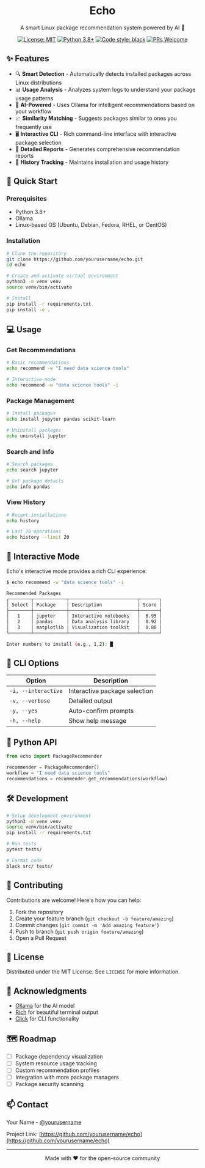 <div align="center">
  <h1>Echo</h1>
  <p>A smart Linux package recommendation system powered by AI 🚀</p>

  [![License: MIT](https://img.shields.io/badge/License-MIT-yellow.svg)](https://opensource.org/licenses/MIT)
  [![Python 3.8+](https://img.shields.io/badge/python-3.8+-blue.svg)](https://www.python.org/downloads/)
  [![Code style: black](https://img.shields.io/badge/code%20style-black-000000.svg)](https://github.com/psf/black)
  [![PRs Welcome](https://img.shields.io/badge/PRs-welcome-brightgreen.svg)](http://makeapullrequest.com)
</div>

## ✨ Features

- 🔍 **Smart Detection** - Automatically detects installed packages across Linux distributions
- 📊 **Usage Analysis** - Analyzes system logs to understand your package usage patterns
- 🤖 **AI-Powered** - Uses Ollama for intelligent recommendations based on your workflow
- 📈 **Similarity Matching** - Suggests packages similar to ones you frequently use
- 🖥️ **Interactive CLI** - Rich command-line interface with interactive package selection
- 📝 **Detailed Reports** - Generates comprehensive recommendation reports
- 🔄 **History Tracking** - Maintains installation and usage history

## 🚀 Quick Start

### Prerequisites
- Python 3.8+
- Ollama
- Linux-based OS (Ubuntu, Debian, Fedora, RHEL, or CentOS)

### Installation
```bash
# Clone the repository
git clone https://github.com/yourusername/echo.git
cd echo

# Create and activate virtual environment
python3 -m venv venv
source venv/bin/activate

# Install
pip install -r requirements.txt
pip install -e .
```

## 💻 Usage

### Get Recommendations
```bash
# Basic recommendations
echo recommend -w "I need data science tools"

# Interactive mode
echo recommend -w "data science tools" -i
```

### Package Management
```bash
# Install packages
echo install jupyter pandas scikit-learn

# Uninstall packages
echo uninstall jupyter
```

### Search and Info
```bash
# Search packages
echo search jupyter

# Get package details
echo info pandas
```

### View History
```bash
# Recent installations
echo history

# Last 20 operations
echo history --limit 20
```

## 🌟 Interactive Mode

Echo's interactive mode provides a rich CLI experience:

```bash
$ echo recommend -w "data science tools" -i

Recommended Packages
┌────────┬────────────┬─────────────────────────┬───────┐
│ Select │ Package    │ Description             │ Score │
├────────┼────────────┼─────────────────────────┼───────┤
│   1    │ jupyter    │ Interactive notebooks   │  0.95 │
│   2    │ pandas     │ Data analysis library   │  0.92 │
│   3    │ matplotlib │ Visualization toolkit   │  0.88 │
└────────┴────────────┴─────────────────────────┴───────┘

Enter numbers to install (e.g., 1,2): █
```

## 🔧 CLI Options

| Option | Description |
|--------|-------------|
| `-i, --interactive` | Interactive package selection |
| `-v, --verbose` | Detailed output |
| `-y, --yes` | Auto-confirm prompts |
| `-h, --help` | Show help message |

## 📘 Python API

```python
from echo import PackageRecommender

recommender = PackageRecommender()
workflow = "I need data science tools"
recommendations = recommender.get_recommendations(workflow)
```

## 🛠️ Development

```bash
# Setup development environment
python3 -m venv venv
source venv/bin/activate
pip install -r requirements.txt

# Run tests
pytest tests/

# Format code
black src/ tests/
```

## 🤝 Contributing

Contributions are welcome! Here's how you can help:

1. Fork the repository
2. Create your feature branch (`git checkout -b feature/amazing`)
3. Commit changes (`git commit -m 'Add amazing feature'`)
4. Push to branch (`git push origin feature/amazing`)
5. Open a Pull Request

## 📝 License

Distributed under the MIT License. See `LICENSE` for more information.

## 🙏 Acknowledgments

- [Ollama](https://github.com/ollama/ollama) for the AI model
- [Rich](https://github.com/Textualize/rich) for beautiful terminal output
- [Click](https://github.com/pallets/click) for CLI functionality

## 🗺️ Roadmap

- [ ] Package dependency visualization
- [ ] System resource usage tracking
- [ ] Custom recommendation profiles
- [ ] Integration with more package managers
- [ ] Package security scanning

## 📫 Contact

Your Name - [@yourusername](https://twitter.com/yourusername)

Project Link: [https://github.com/yourusername/echo](https://github.com/yourusername/echo)

---
<div align="center">
  Made with ❤️ for the open-source community
</div>